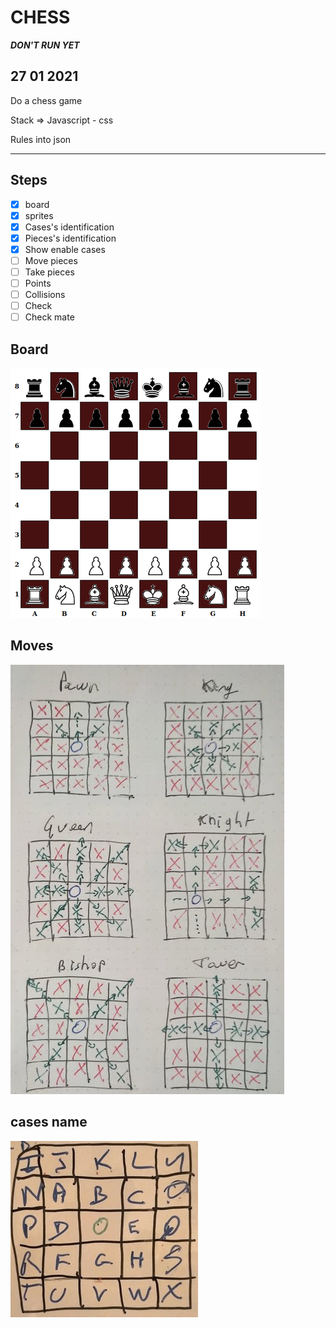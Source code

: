 # CHESS
***DON'T RUN YET***
## 27 01 2021

Do a chess game

Stack => Javascript - css

Rules into json

***

## Steps

- [x] board
- [x] sprites
- [x] Cases's identification
- [x] Pieces's identification
- [x] Show enable cases
- [ ] Move pieces
- [ ] Take pieces
- [ ] Points
- [ ] Collisions
- [ ] Check
- [ ] Check mate

## Board

![Screenshot](board.jpg)

## Moves

![Screenshot](move.jpg)


## cases name

![Screenshot](cases.jpg)